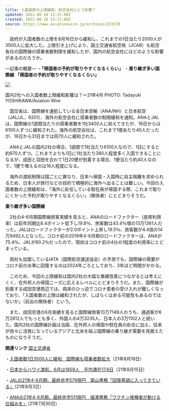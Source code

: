 ```yaml
---
title: 入国者数の上限緩和、航空会社にどう影響？
updated: 2021-08-18 12:21:08Z
created: 2021-08-18 12:21:08Z
source: https://www.aviationwire.jp/archives/233170
---
```


　政府が入国者数の上限を8月16日から緩和し、これまでの1日当たり2000人が3500人に拡大した。上限引き上げにより、国土交通省航空局（JCAB）も航空各社の国際線の搭乗者数制限を緩和したが、国内の航空会社にはどのような影響があるのだろうか。

—記事の概要—
・**「帰国者の予約が取りやすくなるくらい」**
・**乗り継ぎ多い国際線**
**「帰国者の予約が取りやすくなるくらい」**

![](https://www.aviationwire.jp/wp-content/uploads/2021/05/210425_b1050_777_ana_jal_logo-640.jpg)

国内2社への入国者数上限緩和影響は？＝21年4月 PHOTO: Tadayuki YOSHIKAWA/Aviation Wire

　国交省は、国際線を運航している全日本空輸（ANA/NH）と日本航空（JAL/JL、9201）、海外の航空会社に搭乗者数の制限緩和を通知。ANAとJALは、国際線の1週間当たりの搭乗者数を1社3400人に抑えてきたが、16日からは6100人ずつに緩和された。海外の航空会社は、これまで1便あたり40人だったが、16日から31日までは同70人に緩和された。

　ANAとJALの国内2社の場合、1週間で1社当たり6100人なので、1日にすると約870人ずつ。これまでよりも1日に1社当たり380人程度多く入国できることになるが、成田と羽田を合わて1日20便が到着する場合、1便当たり約40人なので、1便で増えるのは16人程度になる。

　海外の渡航制限は国ごとに異なり、日本へ帰国・入国時に自主隔離を求められるため、日本人が旅行などの目的で積極的に海外へ出ることは難しい。今回の入国者数の上限緩和は、「海外に赴任している駐在員が帰国する際、これまで取りにくかった予約が取りやすくなるくらい」（関係者）にとどまりそうだ。

**乗り継ぎ多い国際線**

　2社の4-6月期国際線旅客実績を見ると、ANAのロードファクター（座席利用率）は前年同期比6.4ポイント低下し19.8％、旅客数は43.4％増の13万1361人だった。JALはロードファクターが2.0ポイント上昇し19.5％、旅客数が4.4倍の14万9492人となった。コロナ前の2019年4-6月期のロードファクターは、ANAが75.4％、JALが80.2％だったので、現状はコロナ前の4分の1程度の利用率にとどまっている。

　両社も加盟しているIATA（国際航空運送協会）の予測でも、国際線の需要がコロナ前の水準に回復するのは2024年ごろとしており、3年ほど時間がかかる。

　このため、今回の上限緩和は国内2社の大幅な業績改善につながるとは考えにくく、在外邦人の帰国ニーズに応えるレベルにとどまりそうだ。また、国際線が到着する成田空港周辺では、病床のひっ迫でコロナ患者の受け入れが難しくなっており、「入国者数の上限は緩和されたが、しばらくは余る可能性もあるのではないか」（前出の関係者）という。

　また、成田空港の6月実績を見ると国際線旅客13万7149人のうち、通過客が6万2812人でもっとも多く、外国人の4万3235人、日本人の3万1102人と続いた。国内2社の国際線計画は当面、在外邦人の帰国や駐在員の赴任に加え、往来が徐々に活発になっているアジアと北米を結ぶ国際線の乗り継ぎ需要を見据えたものになりそうだ。

**関連リンク**
[国土交通省](https://www.mlit.go.jp/)

・[入国者数1日3500人に緩和　国際線も搭乗者数拡大](https://www.aviationwire.jp/archives/233154)（21年8月16日）

・[日本からハワイ渡航、6月は1859人　平均滞在17.8日](https://www.aviationwire.jp/archives/233142)（21年8月15日）

・[JALの21年4-6月期、最終赤字579億円　菊山専務「回復基調に入ってきている」](https://www.aviationwire.jp/archives/232225)（21年8月3日）

・[ANAの21年4-6月期、最終赤字511億円　福澤専務「ワクチン接種者が動ける仕組みを」](https://www.aviationwire.jp/archives/231915)（21年7月30日）